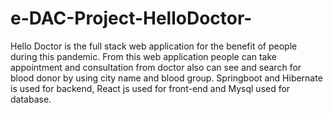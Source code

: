 # e-DAC-Project-HelloDoctor-
Hello Doctor is the full stack web application for the benefit of people during this pandemic. From this web application people can take appointment and consultation from doctor also can see and search for blood donor by using city name and blood group. Springboot and Hibernate is used for backend, React js used for front-end and Mysql used for database.
